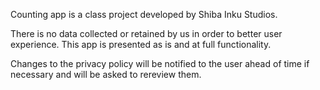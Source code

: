 Counting app is a class project developed by Shiba Inku Studios. 

There is no data collected or retained by us in order to better user experience.
This app is presented as is and at full functionality.

Changes to the privacy policy will be notified to the user ahead of time if necessary and will be asked to rereview them.
